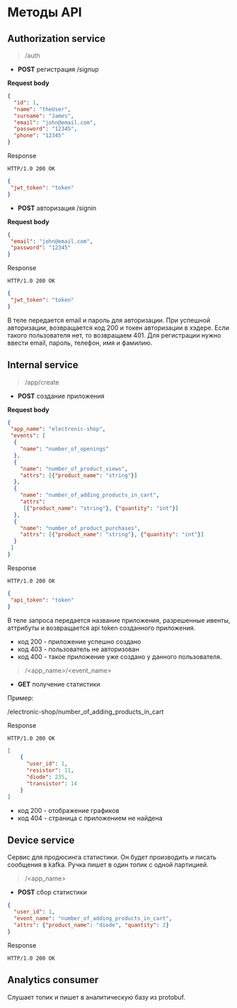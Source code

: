 # Методы API

## Authorization service

> /auth

-  **POST** регистрация /signup

**Request body**

```json
{
  "id": 1,
  "name": "theUser",
  "surname": "James",
  "email": "john@email.com",
  "password": "12345",
  "phone": "12345"
}
```

Response

`HTTP/1.0 200 OK`
```json
{
 "jwt_token": "token"
}
```

-  **POST** авторизация /signin

**Request body**

```json
{
 "email": "john@email.com",
 "password": "12345"
}
```

Response

`HTTP/1.0 200 OK`
```json
{
 "jwt_token": "token"
}
```

В теле передается email и пароль для авторизации. При успешной авторизации, возвращается код 200 и токен авторизации в хэдере.
Если такого пользователя нет, то возвращаем 401. Для регистрации нужно ввести email, пароль, телефон, имя и фамилию. 

## Internal service

> /app/create

- **POST** создание приложения

**Request body**

```json
{
 "app_name": "electronic-shop",
 "events": [
  {
    "name": "number_of_openings"
  },
  {
    "name": "number_of_product_views", 
    "attrs": [{"product_name": "string"}]
  },
  {
    "name": "number_of_adding_products_in_cart",
    "attrs":
     [{"product_name": "string"}, {"quantity": "int"}]
  },
  {
    "name": "number_of_product_purchases",
    "attrs": [{"product_name": "string"}, {"quantity": "int"}]
  }
 ]
}
```

Response

`HTTP/1.0 200 OK`
```json
{
 "api_token": "token"
}
```

В теле запроса передается название приложения, разрешенные ивенты, аттрибуты и возвращается api token созданного приложения.

- код 200 - приложение успешно создано
- код 403 - пользователь не авторизован
- код 400 - такое приложение уже создано у данного пользователя.


> /<app_name>/<event_name>

-  **GET** получение статистики

Пример:

/electronic-shop/number_of_adding_products_in_cart

Response

`HTTP/1.0 200 OK`
```json
[
    {
      "user_id": 1,
      "resistor": 11,
      "diode": 235,
      "transistor": 14
    }
]
```

- код 200 - отображение графиков
- код 404 - страница с приложением не найдена

## Device service

Сервис для продюсинга статистики. Он будет производить и писать сообщения в kafka. Ручка пишет в один топик с одной партицией.

> /<app_name>

-  **POST** сбор статистики

```json
{
  "user_id": 1,
  "event_name": "number_of_adding_products_in_cart",
  "attrs": {"product_name": "diode", "quantity": 2}
}
```

Response

`HTTP/1.0 200 OK`

## Analytics consumer

Слушает топик и пишет в аналитическую базу из protobuf.
